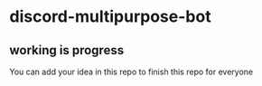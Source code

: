 # discord-multipurpose-bot

## working is progress

You can add your idea in this repo to finish this repo for everyone 
